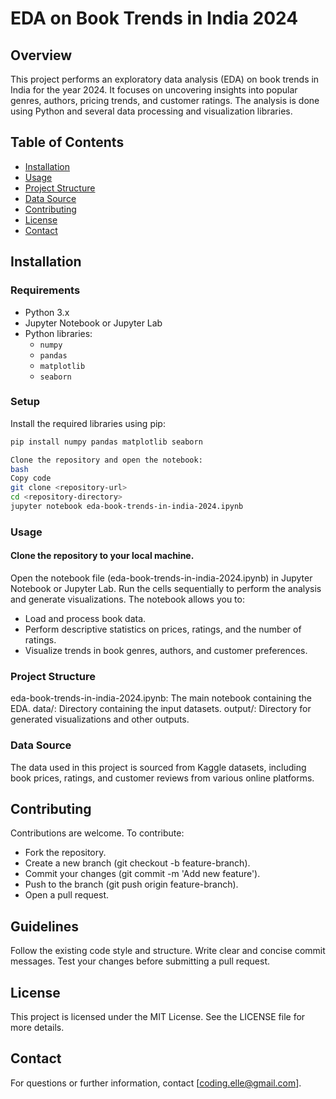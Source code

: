 # EDA on Book Trends in India 2024

## Overview
This project performs an exploratory data analysis (EDA) on book trends in India for the year 2024. It focuses on uncovering insights into popular genres, authors, pricing trends, and customer ratings. The analysis is done using Python and several data processing and visualization libraries.

## Table of Contents
- [Installation](#installation)
- [Usage](#usage)
- [Project Structure](#project-structure)
- [Data Source](#data-source)
- [Contributing](#contributing)
- [License](#license)
- [Contact](#contact)

## Installation

### Requirements
- Python 3.x
- Jupyter Notebook or Jupyter Lab
- Python libraries:
  - `numpy`
  - `pandas`
  - `matplotlib`
  - `seaborn`

### Setup
Install the required libraries using pip:

```bash
pip install numpy pandas matplotlib seaborn

Clone the repository and open the notebook:
bash
Copy code
git clone <repository-url>
cd <repository-directory>
jupyter notebook eda-book-trends-in-india-2024.ipynb
``` 

### Usage
#### Clone the repository to your local machine.
Open the notebook file (eda-book-trends-in-india-2024.ipynb) in Jupyter Notebook or Jupyter Lab.
Run the cells sequentially to perform the analysis and generate visualizations.
The notebook allows you to:
- Load and process book data.
- Perform descriptive statistics on prices, ratings, and the number of ratings.
- Visualize trends in book genres, authors, and customer preferences.

### Project Structure
eda-book-trends-in-india-2024.ipynb: The main notebook containing the EDA.
data/: Directory containing the input datasets.
output/: Directory for generated visualizations and other outputs.

### Data Source
The data used in this project is sourced from Kaggle datasets, including book prices, ratings, and customer reviews from various online platforms.

## Contributing
Contributions are welcome. To contribute:

- Fork the repository.
- Create a new branch (git checkout -b feature-branch).
- Commit your changes (git commit -m 'Add new feature').
- Push to the branch (git push origin feature-branch).
- Open a pull request.

## Guidelines
Follow the existing code style and structure.
Write clear and concise commit messages.
Test your changes before submitting a pull request.

## License
This project is licensed under the MIT License. See the LICENSE file for more details.

## Contact
For questions or further information, contact [coding.elle@gmail.com].
